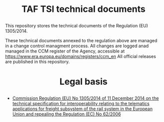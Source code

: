 # <p align="center">TAF TSI technical documents</p>
  
This repository stores the technical documents of the Regulation (EU) 1305/2014.

These technical documents annexed to the regulation above are managed in a change control managment process. All changes are logged anad managed in the CCM register of the Agency, accessible at https://www.era.europa.eu/domains/registers/ccm_en All official releases are published in this repository.

# <p align="center">Legal basis</p>
    
- [Commission Regulation (EU) No 1305/2014 of 11 December 2014 on the technical specification for interoperability relating to the telematics applications for freight subsystem of the rail system in the European Union and repealing the Regulation (EC) No 62/2006](https://eur-lex.europa.eu/legal-content/EN/TXT/?uri=uriserv:OJ.L_.2014.356.01.0438.01.ENG)

